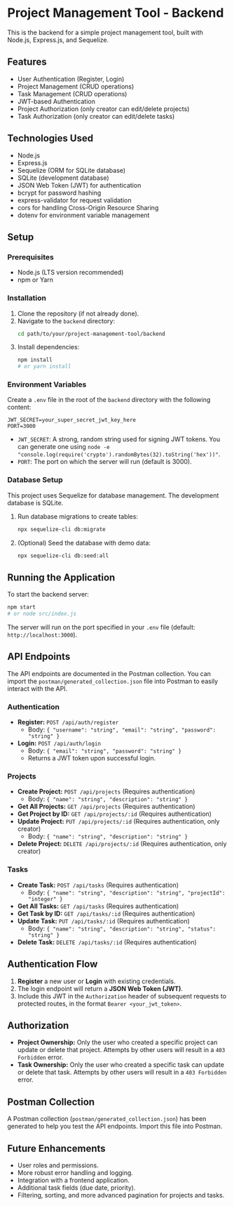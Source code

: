 # Project Management Tool - Backend

This is the backend for a simple project management tool, built with Node.js, Express.js, and Sequelize.

## Features

- User Authentication (Register, Login)
- Project Management (CRUD operations)
- Task Management (CRUD operations)
- JWT-based Authentication
- Project Authorization (only creator can edit/delete projects)
- Task Authorization (only creator can edit/delete tasks)

## Technologies Used

- Node.js
- Express.js
- Sequelize (ORM for SQLite database)
- SQLite (development database)
- JSON Web Token (JWT) for authentication
- bcrypt for password hashing
- express-validator for request validation
- cors for handling Cross-Origin Resource Sharing
- dotenv for environment variable management

## Setup

### Prerequisites

- Node.js (LTS version recommended)
- npm or Yarn

### Installation

1.  Clone the repository (if not already done).
2.  Navigate to the `backend` directory:
    ```bash
    cd path/to/your/project-management-tool/backend
    ```
3.  Install dependencies:
    ```bash
    npm install
    # or yarn install
    ```

### Environment Variables

Create a `.env` file in the root of the `backend` directory with the following content:

```
JWT_SECRET=your_super_secret_jwt_key_here
PORT=3000
```

-   `JWT_SECRET`: A strong, random string used for signing JWT tokens. You can generate one using `node -e "console.log(require('crypto').randomBytes(32).toString('hex'))"`.
-   `PORT`: The port on which the server will run (default is 3000).

### Database Setup

This project uses Sequelize for database management. The development database is SQLite.

1.  Run database migrations to create tables:
    ```bash
    npx sequelize-cli db:migrate
    ```
2.  (Optional) Seed the database with demo data:
    ```bash
    npx sequelize-cli db:seed:all
    ```

## Running the Application

To start the backend server:

```bash
npm start
# or node src/index.js
```

The server will run on the port specified in your `.env` file (default: `http://localhost:3000`).

## API Endpoints

The API endpoints are documented in the Postman collection. You can import the `postman/generated_collection.json` file into Postman to easily interact with the API.

### Authentication

-   **Register:** `POST /api/auth/register`
    -   Body: `{ "username": "string", "email": "string", "password": "string" }`
-   **Login:** `POST /api/auth/login`
    -   Body: `{ "email": "string", "password": "string" }`
    -   Returns a JWT token upon successful login.

### Projects

-   **Create Project:** `POST /api/projects` (Requires authentication)
    -   Body: `{ "name": "string", "description": "string" }`
-   **Get All Projects:** `GET /api/projects` (Requires authentication)
-   **Get Project by ID:** `GET /api/projects/:id` (Requires authentication)
-   **Update Project:** `PUT /api/projects/:id` (Requires authentication, only creator)
    -   Body: `{ "name": "string", "description": "string" }`
-   **Delete Project:** `DELETE /api/projects/:id` (Requires authentication, only creator)

### Tasks

-   **Create Task:** `POST /api/tasks` (Requires authentication)
    -   Body: `{ "name": "string", "description": "string", "projectId": "integer" }`
-   **Get All Tasks:** `GET /api/tasks` (Requires authentication)
-   **Get Task by ID:** `GET /api/tasks/:id` (Requires authentication)
-   **Update Task:** `PUT /api/tasks/:id` (Requires authentication)
    -   Body: `{ "name": "string", "description": "string", "status": "string" }`
-   **Delete Task:** `DELETE /api/tasks/:id` (Requires authentication)

## Authentication Flow

1.  **Register** a new user or **Login** with existing credentials.
2.  The login endpoint will return a **JSON Web Token (JWT)**.
3.  Include this JWT in the `Authorization` header of subsequent requests to protected routes, in the format `Bearer <your_jwt_token>`.

## Authorization

-   **Project Ownership:** Only the user who created a specific project can update or delete that project. Attempts by other users will result in a `403 Forbidden` error.
-   **Task Ownership:** Only the user who created a specific task can update or delete that task. Attempts by other users will result in a `403 Forbidden` error.

## Postman Collection

A Postman collection (`postman/generated_collection.json`) has been generated to help you test the API endpoints. Import this file into Postman.

## Future Enhancements

-   User roles and permissions.
-   More robust error handling and logging.
-   Integration with a frontend application.
-   Additional task fields (due date, priority).
-   Filtering, sorting, and more advanced pagination for projects and tasks.
